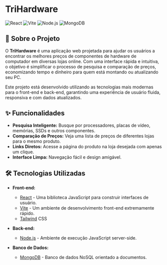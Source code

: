 # TriHardware

![React](https://img.shields.io/badge/React-20232A?style=for-the-badge&logo=react&logoColor=61DAFB)
![Vite](https://img.shields.io/badge/Vite-646CFF?style=for-the-badge&logo=vite&logoColor=white)
![Node.js](https://img.shields.io/badge/Node.js-339933?style=for-the-badge&logo=nodedotjs&logoColor=white)
![MongoDB](https://img.shields.io/badge/MongoDB-47A248?style=for-the-badge&logo=mongodb&logoColor=white)

## 📝 Sobre o Projeto

O **TriHardware** é uma aplicação web projetada para ajudar os usuários a encontrar os melhores preços de componentes de hardware de computador em diversas lojas online. Com uma interface rápida e intuitiva, o objetivo é simplificar o processo de pesquisa e comparação de preços, economizando tempo e dinheiro para quem está montando ou atualizando seu PC.

Este projeto está desenvolvido utilizando as tecnologias mais modernas para o front-end e back-end, garantindo uma experiência de usuário fluida, responsiva e com dados atualizados.

## ✨ Funcionalidades

- **Pesquisa Inteligente:** Busque por processadores, placas de vídeo, memórias, SSDs e outros componentes.
- **Comparação de Preços:** Veja uma lista de preços de diferentes lojas para o mesmo produto.
- **Links Diretos:** Acesse a página do produto na loja desejada com apenas um clique.
- **Interface Limpa:** Navegação fácil e design amigável.

## 🛠️ Tecnologias Utilizadas

-   **Front-end:**
    -   [React](https://reactjs.org/) - Uma biblioteca JavaScript para construir interfaces de usuário.
    -   [Vite](https://vitejs.dev/) - Um ambiente de desenvolvimento front-end extremamente rápido.
    -   [Tailwind](https://tailwindcss.com/) CSS 

-   **Back-end:**
    -   [Node.js](https://nodejs.org/) - Ambiente de execução JavaScript server-side.

-   **Banco de Dados:**
    -   [MongoDB](https://www.mongodb.com/) - Banco de dados NoSQL orientado a documentos.
